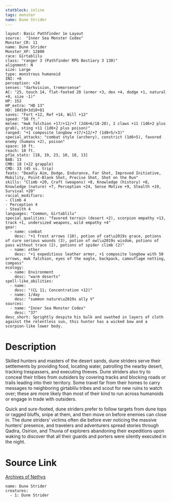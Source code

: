 ```yaml
---
statblock: inline
tags: monster
name: Dune Strider
---
```

```statblock
layout: Basic Pathfinder 1e Layout
source:  "Inner Sea Monster Codex"
Monster_CR: 11
name: Dune Strider
Monster_XP: 12800
race: Girtablilu
class: "ranger 3 (Pathfinder RPG Bestiary 3 130)"
alignment: N
size: Large
type: monstrous humanoid
INI: +8
perception: +24
senses: "darkvision, tremorsense"
AC: "25, touch 14, flat-footed 20 (armor +3, dex +4, dodge +1, natural +8, size -1)"
HP: 152
HP_extra: "HD 13"
HD: 10d10+3d10+81
saves: "Fort +12, Ref +14, Will +12"
speed: "50 ft."
melee: "mwk falchion +17/+12/+7 (2d4+6/18-20), 2 claws +11 (1d6+2 plus grab), sting +11 (1d6+2 plus poison)"
ranged: "+1 composite longbow +17/+12/+7 (1d8+5/×3)"
special_attacks: "combat style (archery), constrict (1d6+5), favored enemy (humans +2), poison"
space: 10 ft.
reach: 10 ft.
pf1e_stats: [18, 19, 23, 10, 18, 13]
BAB: 13
CMB: 18 (+22 grapple)
CMD: 33 (45 vs. trip)
feats: "Deadly Aim, Dodge, Endurance, Far Shot, Improved Initiative, Mobility, Point-Blank Shot, Precise Shot, Shot on the Run"
skills: "Climb +20, Craft (weapons) +8, Knowledge (history) +8, Knowledge (nature) +7, Perception +24, Sense Motive +9, Stealth +19, Survival +20"
racial_modifiers:
- Climb 4
- Perception 4
- Stealth 4
languages: "Common, Girtablilu"
special_qualities: "favored terrain (desert +2), scorpion empathy +13, track +1, undersized weapons, wild empathy +4"
gear:
  - name: combat
    desc: "+1 frost arrows (10), potion of cat\u2019s grace, potions of cure serious wounds (3), potion of owl\u2019s wisdom, potions of pass without trace (2), potions of spider climb (2)"
  - name: other
    desc: "+1 expeditious leather armor, +1 composite longbow with 50 arrows, mwk falchion, eyes of the eagle, backpack, camouflage netting, compass"
ecology:
  - name: Environment
    desc: "warm deserts"
spell-like_abilities:
  - name:
    desc: "(CL 11; Concentration +12)"
  - name: 1/day
    desc: "summon nature\u2019s ally V"
sources:
  - name: "Inner Sea Monster Codex"
    desc: "37"
desc_short: Sprightly despite his bulk and swathed in layers of cloth against the relentless sun, this hunter has a wicked bow and a scorpion-like lower body.
```
# Description
Skilled hunters and masters of the desert sands, dune striders serve their settlements by providing food, locating water, patrolling the nearby desert, tracking trespassers, and executing thieves. Dune striders also try to conceal their tribes from outsiders by covering tracks and blocking roads or trails leading into their territory. Some travel far from their homes to carry messages to neighboring girtablilu tribes and scout for new ruins to watch over; these are more likely than most of their kind to run across humanoids or engage in trade with outsiders.

Quick and sure-footed, dune striders prefer to follow targets from dune tops or ragged bluffs, snipe at them, and then move on before enemies can close in. The dune striders’ victims often die before ever noticing the massive hunters’ presence, and travelers and adventurers spread stories through Qadira, Osirion, and Thuvia of explorers abandoning their expeditions upon waking to discover that all their guards and porters were silently executed in the night.
# Source Link
[Archives of Nethys](https://aonprd.com/MonsterDisplay.aspx?ItemName=Dune%20Strider)
```encounter-table
name: Dune Strider
creatures:
  - 1: Dune Strider
```
